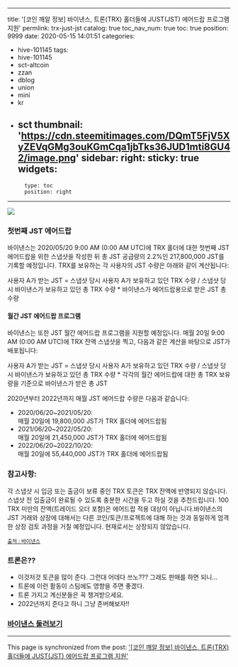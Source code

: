 
---
title: '[코인 깨알 정보] 바이낸스, 트론(TRX) 홀더들에 JUST(JST) 에어드랍 프로그램 지원'
permlink: trx-just-jst
catalog: true
toc_nav_num: true
toc: true
position: 9999
date: 2020-05-15 14:01:51
categories:
- hive-101145
tags:
- hive-101145
- sct-altcoin
- zzan
- dblog
- union
- mini
- kr
- sct
thumbnail: 'https://cdn.steemitimages.com/DQmT5FjV5XyZEVqGMg3ouKGmCqa1jbTks36JUD1mti8GU42/image.png'
sidebar:
    right:
        sticky: true
widgets:
    -
        type: toc
        position: right
---


![](https://cdn.steemitimages.com/DQmT5FjV5XyZEVqGMg3ouKGmCqa1jbTks36JUD1mti8GU42/image.png)



### 첫번째 JST 에어드랍

바이낸스는 2020/05/20 9:00 AM (0:00 AM UTC)에 TRX 홀더에 대한 첫번째 JST 에어드랍을 위한 스냅샷을 작성한 뒤 총 JST 공급량의 2.2%인 217,800,000 JST를 기록할 예정입니다. TRX를 보유하는 각 사용자의 JST 수량은 아래와 같이 계산됩니다:

사용자 A가 받는 JST = 스냅샷 당시 사용자 A가 보유하고 있던 TRX 수량 / 스냅샷 당시 바이낸스가 보유하고 있던 총 TRX 수량 * 바이낸스가 에어드랍용으로 받은 JST 총 수량

#### 월간 JST 에어드랍 프로그램

바이낸스는 또한 JST 월간 에어드랍 프로그램을 지원할 예정입니다. 
매월 20일 9:00 AM (0:00 AM UTC)에 TRX 잔액 스냅샷을 찍고, 
다음과 같은 계산을 바탕으로 JST가 배포됩니다:

사용자 A가 받는 JST = 스냅샷 당시 사용자 A가 보유하고 있던 TRX 수량 / 스냅샷 당시 바이낸스가 보유하고 있던 총 TRX 수량 * 각각의 월간 에어드랍에 대한 총 TRX 보유량을 기준으로 바이낸스가 받은 총 JST

2020년부터 2022년까지 매월 JST 에어드랍 수량은 다음과 같습니다:

- 2020/06/20~2021/05/20:  
매월 20일에 19,800,000 JST가 TRX 홀더에 에어드랍됨
- 2021/06/20~2022/05/20:  
매월 20일에 21,450,000 JST가 TRX 홀더에 에어드랍됨
- 2022/06/20~2022/10/20:  
매월 20일에 55,440,000 JST가 TRX 홀더에 에어드랍됨

### 참고사항:

각 스냅샷 시 입금 또는 출금이 보류 중인 TRX 토큰은 TRX 잔액에 반영되지 않습니다. 스냅샷 전 입출금이 완료될 수 있도록 충분한 시간을 두고 하실 것을 추천드립니다.
100 TRX 미만의 잔액(트레이드 오더 포함)은 에어드랍 적용 대상이 아닙니다.바이낸스의 JST 거래와 상장에 대해서는 다른 코인/토큰/프로젝트에 대해 하는 것과 동일하게 엄격한 상장 검토 과정을 거칠 예정입니다. 현재로서는 상장되지 않았습니다.

<sub> [출처 : 바이낸스](https://binance.zendesk.com/hc/ko/articles/360043449331-%EB%B0%94%EC%9D%B4%EB%82%B8%EC%8A%A4-%ED%8A%B8%EB%A1%A0-TRX-%ED%99%80%EB%8D%94%EB%93%A4%EC%97%90-JUST-JST-%EC%97%90%EC%96%B4%EB%93%9C%EB%9E%8D-%ED%94%84%EB%A1%9C%EA%B7%B8%EB%9E%A8-%EC%A7%80%EC%9B%90) </sub>

### 트론은?? 
- 이것저것 토큰을 많이 준다.
그런대 어데다 쓰노???  그래도 판매를 하면 되니...
- 트론에 이런 활동이 스팀에도 영향을 주면 좋겠다. 
- 트론 가지고 계신분들은 꼭 챙겨받으세요.
- 2022년까지 준다고 하니 그냥 존버해보자!!


### [바이낸스 둘러보기](https://www.binance.com/kr/register?ref=39985104)

- - -

This page is synchronized from the post: ['[코인 깨알 정보] 바이낸스, 트론(TRX) 홀더들에 JUST(JST) 에어드랍 프로그램 지원'](https://steemit.com/@kibumh/trx-just-jst)

